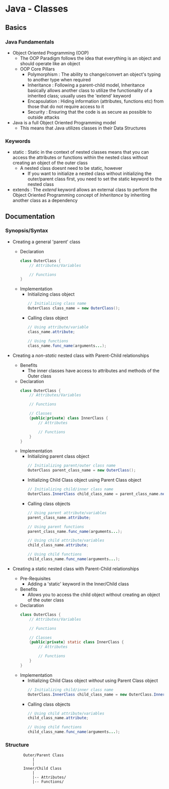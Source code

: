 # Java - Classes

## Basics

### Java Fundamentals
- Object Oriented Programming (OOP)
	+ The OOP Paradigm follows the idea that everything is an object and should operate like an object
	- OOP Core Pillars
		+ Polymorphism	: The ability to change/convert an object's typing to another type when required
		+ Inheritance	: Following a parent-child model, Inheritance basically allows another class to utilize the functionality of a inherited class; usually uses the 'extend' keyword
		+ Encapsulation : Hiding information (attributes, functions etc) from those that do not require access to it
		+ Security	: Ensuring that the code is as secure as possible to outside attacks
- Java is a full Object Oriented Programming model
	+ This means that Java utilizes classes in their Data Structures


### Keywords
- static : Static in the context of nested classes means that you can access the attributes or functions within the nested class without creating an object of the outer class
	- A nested class doesnt need to be static, however
		+ If you want to initialize a nested class without initializing the outer/parent class first, you need to set the static keyword to the nested class
- extends : The *extend* keyword allows an external class to perform the Object Oriented Programming concept of *Inheritance* by inheriting another class as a dependency

## Documentation
### Synopsis/Syntax
- Creating a general 'parent' class
	- Declaration
		```java
		class OuterClass {
			// Attributes/Variables
	
			// Functions
		}
		```
	- Implementation
		- Initializing class object
			```java
			// Initializing class name
			OuterClass class_name = new OuterClass();
			```
		- Calling class object
			```java
			// Using attribute/variable
			class_name.attribute;

			// Using functions
			class_name.func_name(arguments...);
			```

- Creating a *non-static* nested class with Parent-Child relationships
	- Benefits
		+ The inner classes have access to attributes and methods of the Outer class
	- Declaration
		```java
		class OuterClass {
			// Attributes/Variables
	
			// Functions

			// Classes
			{public|private} class InnerClass {
				// Attributes

				// Functions
			}
		}
		```
	- Implementation
		- Initializing parent class object
			```java
			// Initializing parent/outer class name
			OuterClass parent_class_name = new OuterClass();
			```
		- Initializing Child Class object using Parent Class object
			```java
			// Initializing child/inner class name
			OuterClass.InnerClass child_class_name = parent_class_name.new InnerClass();
			```
		- Calling class objects
			```java
			// Using parent attribute/variables
			parent_class_name.attribute;

			// Using parent functions
			parent_class_name.func_name(arguments...);

			// Using child attribute/variables
			child_class_name.attribute;

			// Using child functions
			child_class_name.func_name(arguments...);
			```

- Creating a static nested class with Parent-Child relationships
	- Pre-Requisites
		+ Adding a 'static' keyword in the Inner/Child class
	- Benefits
		+ Allows you to access the child object without creating an object of the outer class
	- Declaration
		```java
		class OuterClass {
			// Attributes/Variables
	
			// Functions

			// Classes
			{public|private} static class InnerClass {
				// Attributes

				// Functions
			}
		}
		```
	- Implementation
		- Initializing Child Class object *without* using Parent Class object
			```java
			// Initializing child/inner class name
			OuterClass.InnerClass child_class_name = new OuterClass.InnerClass()
			```
		- Calling class objects
			```java
			// Using child attribute/variables
			child_class_name.attribute;

			// Using child functions
			child_class_name.func_name(arguments...);
			```


### Structure
```
		Outer/Parent Class
			|
			|
		Inner/Child Class
			|
			|-- Attributes/
			|-- Functions/
```